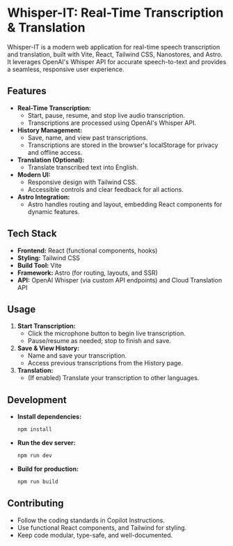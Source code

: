 # Whisper-IT: Real-Time Transcription & Translation

Whisper-IT is a modern web application for real-time speech transcription and translation, built with Vite, React, Tailwind CSS, Nanostores, and Astro. It leverages OpenAI's Whisper API for accurate speech-to-text and provides a seamless, responsive user experience.

## Features

- **Real-Time Transcription:**
  - Start, pause, resume, and stop live audio transcription.
  - Transcriptions are processed using OpenAI's Whisper API.
- **History Management:**
  - Save, name, and view past transcriptions.
  - Transcriptions are stored in the browser's localStorage for privacy and offline access.
- **Translation (Optional):**
  - Translate transcribed text into English.
- **Modern UI:**
  - Responsive design with Tailwind CSS.
  - Accessible controls and clear feedback for all actions.
- **Astro Integration:**
  - Astro handles routing and layout, embedding React components for dynamic features.

## Tech Stack

- **Frontend:** React (functional components, hooks)
- **Styling:** Tailwind CSS
- **Build Tool:** Vite
- **Framework:** Astro (for routing, layouts, and SSR)
- **API:** OpenAI Whisper (via custom API endpoints) and Cloud Translation API

## Usage

1. **Start Transcription:**
   - Click the microphone button to begin live transcription.
   - Pause/resume as needed; stop to finish and save.
2. **Save & View History:**
   - Name and save your transcription.
   - Access previous transcriptions from the History page.
3. **Translation:**
   - (If enabled) Translate your transcription to other languages.

## Development

- **Install dependencies:**
  ```sh
  npm install
  ```
- **Run the dev server:**
  ```sh
  npm run dev
  ```
- **Build for production:**
  ```sh
  npm run build
  ```

## Contributing

- Follow the coding standards in Copilot Instructions.
- Use functional React components, and Tailwind for styling.
- Keep code modular, type-safe, and well-documented.
